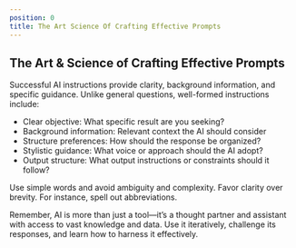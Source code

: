 ```yaml
---
position: 0
title: The Art Science Of Crafting Effective Prompts
---
```


## The Art & Science of Crafting Effective Prompts

Successful AI instructions provide clarity, background information, and specific guidance. Unlike general questions, well-formed instructions include:

- Clear objective: What specific result are you seeking?
- Background information: Relevant context the AI should consider
- Structure preferences: How should the response be organized?
- Stylistic guidance: What voice or approach should the AI adopt?
- Output structure: What output instructions or constraints should it follow?




Use simple words and avoid ambiguity and complexity. Favor clarity over brevity. For instance, spell out abbreviations.

Remember, AI is more than just a tool—it’s a thought partner and assistant with access to vast knowledge and data. Use it iteratively, challenge its responses, and learn how to harness it effectively.